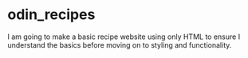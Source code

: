 # odin_recipes
I am going to make a basic recipe website using only HTML to ensure I understand the basics before moving on to styling and functionality.
